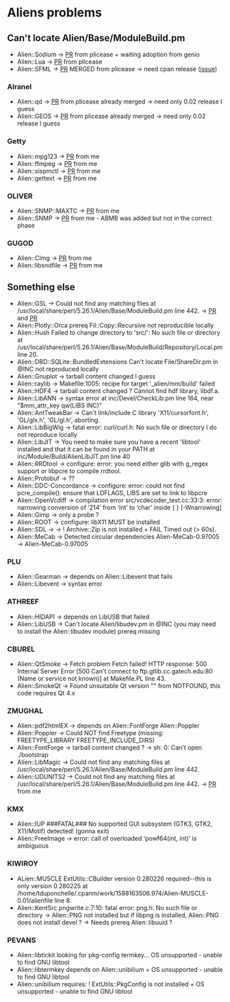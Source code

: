 # Aliens problems

## Can't locate Alien/Base/ModuleBuild.pm
- Alien::Sodium -> [PR](https://github.com/ajgb/alien-sodium/pull/4) from plicease + waiting adoption from genio
- Alien::Lua -> [PR](https://github.com/tsee/p5-Alien-Lua/pull/1) from plicease
- Alien::SFML -> [PR](https://github.com/jakeanq/perl-alien-sfml/pull/2) MERGED from plicease -> need cpan release ([issue](https://github.com/jakeanq/perl-alien-sfml/issues))

### Alranel 
- Alien::qd -> [PR](https://github.com/alranel/Alien-qd/pull/2) from plicease already merged -> need only 0.02 release I guess
- Alien::GEOS  -> [PR](https://github.com/alranel/Alien-GEOS/pull/1) from plicease already merged -> need only 0.02 release I guess

### Getty
- Alien::mpg123 -> [PR](https://github.com/Getty/p5-alien-mpg123/pull/2) from me
- Alien::ffmpeg -> [PR](https://github.com/Getty/p5-alien-ffmpeg/pull/5) from me
- Alien::sispmctl -> [PR](https://github.com/Getty/p5-alien-sispmctl/pull/2) from me
- Alien::gettext -> [PR](https://github.com/Getty/p5-alien-gettext/pull/2) from me

### OLIVER
- Alien::SNMP::MAXTC -> [PR](https://github.com/ollyg/Alien-SNMP-MAXTC/pull/2) from me
- Alien::SNMP -> [PR](https://github.com/ollyg/Alien-SNMP/pull/3) from me - ABMB was added but not in the correct phase

### GUGOD 
- Alien::CImg -> [PR](https://github.com/gugod/Alien-CImg/pull/1) from me
- Alien::libsndfile -> [PR](https://github.com/gugod/Alien-libsndfile/pull/1) from me


## Something else
- Alien::GSL -> Could not find any matching files at /usr/local/share/perl/5.26.1/Alien/Base/ModuleBuild.pm line 442. -> [PR](https://github.com/Perl5-Alien/Alien-GSL/pull/6) and [PR](https://github.com/Perl5-Alien/Alien-GSL/pull/7)
- Alien::Plotly::Orca prereq Fil::Copy::Recursive not reproducible locally
- Alien::Hush Failed to change directory to 'src/': No such file or directory at /usr/local/share/perl/5.26.1/Alien/Base/ModuleBuild/Repository/Local.pm line 20.
- Alien::DBD::SQLite::BundledExtensions Can't locate File/ShareDir.pm in @INC not reproduced locally
- Alien::Gnuplot -> tarball content changed I guess
- Alien::raylib -> Makefile:1005: recipe for target '_alien/mm/build' failed
- Alien::HDF4 -> tarball content changed ? Cannot find hdf library, libdf.a.
- Alien::LibANN -> syntax error at inc/Devel/CheckLib.pm line 164, near "$mm_attr_key qw(LIBS INC)"
- Alien::AntTweakBar -> Can't link/include C library 'X11/cursorfont.h', 'GL/glx.h', 'GL/gl.h', aborting.
- Alien::LibBigWig -> fatal error: curl/curl.h: No such file or directory I do not reproduce locally
- Alien::LibJIT -> You need to make sure you have a recent 'libtool' installed and that it can be found in your PATH at inc/Module/Build/AlienLibJIT.pm line 40
- Alien::RRDtool -> configure: error: you need either glib with g_regex support or libpcre to compile rrdtool.
- Alien::Protobuf -> ??
- Alien::DDC-Concordance -> configure: error: could not find pcre_compile(): ensure that LDFLAGS, LIBS are set to link to libpcre
- Alien::OpenVcdiff -> compilation error src/vcdecoder_test.cc:33:3: error: narrowing conversion of ‘214’ from ‘int’ to ‘char’ inside { } [-Wnarrowing]
- Alien::Gimp -> only a probe ?
- Alien::ROOT -> configure: libX11 MUST be installed
- Alien::SDL -> -> !  Archive::Zip is not installed + FAIL Timed out (> 60s).
- Alien::MeCab -> Detected circular dependencies Alien-MeCab-0.97005 -> Alien-MeCab-0.97005

### PLU 
- Alien::Gearman -> depends on Alien::Libevent that fails
- Alien::Libevent -> syntax error

### ATHREEF
- Alien::HIDAPI -> depends on LibUSB that failed
- Alien::LibUSB -> Can't locate Alien/libudev.pm in @INC (you may need to install the Alien::libudev module) prereq missing

### CBUREL 
- Alien::QtSmoke -> Fetch problem Fetch failed! HTTP response: 500 Internal Server Error [500 Can't connect to ftp.gtlib.cc.gatech.edu:80 (Name or service not known)] at Makefile.PL line 43.
- Alien::SmokeQt -> Found unsuitable Qt version "" from NOTFOUND, this code requires Qt 4.x

### ZMUGHAL
- Alien::pdf2htmlEX -> depends on Alien::FontForge Alien::Poppler
- Alien::Poppler -> Could NOT find Freetype (missing: FREETYPE_LIBRARY FREETYPE_INCLUDE_DIRS)
- Alien::FontForge -> tarball content changed ? -> sh: 0: Can't open ./bootstrap
- Alien::LibMagic -> Could not find any matching files at /usr/local/share/perl/5.26.1/Alien/Base/ModuleBuild.pm line 442.
- Alien::UDUNITS2 -> Could not find any matching files at /usr/local/share/perl/5.26.1/Alien/Base/ModuleBuild.pm line 442. -> [PR](https://github.com/EntropyOrg/p5-Alien-UDUNITS2/pull/10) from me

### KMX
- Alien::IUP ###FATAL### No supported GUI subsystem (GTK3, GTK2, X11/Motif) detected! (gonna exit)
- Alien::FreeImage ->  error: call of overloaded ‘powf64(int, int)’ is ambiguous

### KIWIROY
- ALien::MUSCLE ExtUtils::CBuilder version 0.280226 required--this is only version 0.280225 at /home/tduponchelle/.cpanm/work/1588163506.974/Alien-MUSCLE-0.01/alienfile line 8.
- Alien::KentSrc pngwrite.c:7:10: fatal error: png.h: No such file or directory -> Alien::PNG not installed but if libpng is installed, Alien::PNG does not install devel ? -> Needs prereq Alien::libuuid ?

### PEVANS
- Alien::libtickit looking for pkg-config termkey... OS unsupported - unable to find GNU libtool
- Alien::libtermkey depends on Alien::unibilium + OS unsupported - unable to find GNU libtool
- Alien::unibilium requires:    !  ExtUtils::PkgConfig is not installed + OS unsupported - unable to find GNU libtool


